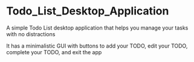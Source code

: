 # Todo_List_Desktop_Application

A simple Todo List desktop application that helps you manage your tasks with no distractions

It has a minimalistic GUI with buttons to add your TODO, edit your TODO, complete your TODO, and exit the app
